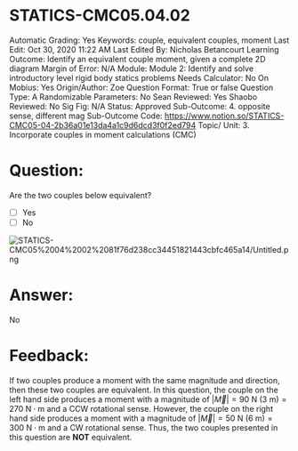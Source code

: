 # STATICS-CMC05.04.02

Automatic Grading: Yes
Keywords: couple, equivalent couples, moment
Last Edit: Oct 30, 2020 11:22 AM
Last Edited By: Nicholas Betancourt
Learning Outcome: Identify an equivalent couple moment, given a complete 2D diagram
Margin of Error: N/A
Module: Module 2: Identify and solve introductory level rigid body statics problems
Needs Calculator: No
On Mobius: Yes
Origin/Author: Zoe
Question Format: True or false
Question Type: A
Randomizable Parameters: No
Sean Reviewed: Yes
Shaobo Reviewed: No
Sig Fig: N/A
Status: Approved
Sub-Outcome: 4. opposite sense, different mag
Sub-Outcome Code: https://www.notion.so/STATICS-CMC05-04-2b36a01e13da4a1c9d6dcd3f0f2ed794
Topic/ Unit: 3. Incorporate couples in moment calculations (CMC)

# Question:

Are the two couples below equivalent?

- [ ]  Yes
- [ ]  No

![STATICS-CMC05%2004%2002%2081f76d238cc34451821443cbfc465a14/Untitled.png](STATICS-CMC05%2004%2002%2081f76d238cc34451821443cbfc465a14/Untitled.png)

# Answer:

No

# Feedback:

If two couples produce a moment with the same magnitude and direction, then these two couples are equivalent. In this question, the couple on the left hand side produces a moment with a magnitude of $|\overrightarrow{M}|=90~\text{N}~(3 ~\text{m})= 270~\text{N}\cdot\text{m}$ and a CCW rotational sense. However, the couple on the right hand side produces a moment with a magnitude of $|\overrightarrow{M}|=50~\text{N}~(6 ~\text{m})= 300~\text{N}\cdot\text{m}$ and a CW rotational sense. Thus, the two couples presented in this question are **NOT** equivalent.